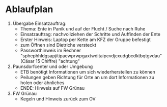# Ablaufplan

1. Übergabe Einsatzauftrag:
	- Thema: Ente in Panik und auf der Flucht / Suche nach Ruhe
	- Einsatzauftrag: nachvollziehen der Schritte und Auffinden der Ente
	- Erster Hinweis: Laptop per Kette am KFZ der Gruppe befestigt
	- zum Öffnen sind Dietriche versteckt
	- Passworthinweis im Rechner "sphephhldgsapjitipaewprwpgaxtwditaipcvdjcxudgbcdktbqtgvdau" (Cäsar 15 Chiffre) "achtung"
3. Paunsdorfcenter und oder Umgebung
	- ETB benötigt Informationen um sich wiederherstellen zu können
	- Peilungen geben Richtung für Orte an um dort Informationen zu holen oder
	  ähnliches
	- ENDE: Hinweis auf FW Grünau
3. FW Grünau 
	- Kegeln und Hinweis zurück zum OV

